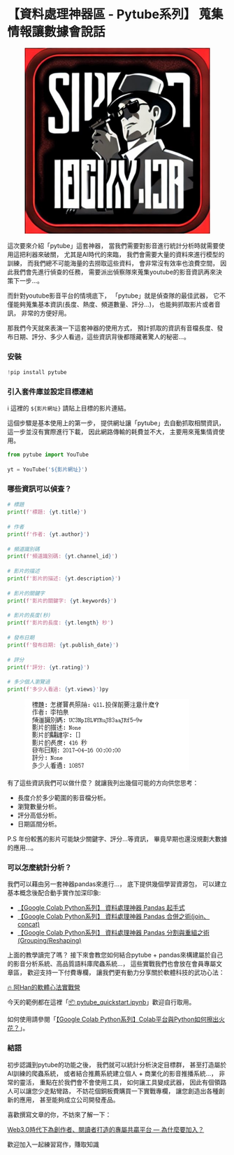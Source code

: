 # 【資料處理神器區 - Pytube系列】 蒐集情報讓數據會說話



<figure><img src="../.gitbook/assets/spy.jpg" alt=""><figcaption></figcaption></figure>

這次要來介紹「pytube」這套神器， 當我們需要對影音進行統計分析時就需要使用這把利器來破關， 尤其是AI時代的來臨， 我們會需要大量的資料來進行模型的訓練， 而我們總不可能海量的去撈取這些資料， 會非常沒有效率也浪費空間， 因此我們會先進行偵查的任務， 需要派出偵察隊來蒐集youtube的影音資訊再來決策下一步…。

而針對youtube影音平台的情境底下， 「pytube」就是偵查隊的最佳武器， 它不僅能夠蒐集基本資訊(長度、熱度、頻道數量、評分…)， 也能夠抓取影片或者音訊， 非常的方便好用。

那我們今天就來表演一下這套神器的使用方式， 預計抓取的資訊有音檔長度、發布日期、評分、多少人看過，這些資訊背後都隱藏著驚人的秘密...。

### 安裝

```python
!pip install pytube
```

### 引入套件庫並設定目標連結

ℹ️ 這裡的 `${影片網址}` 請貼上目標的影片連結。

這個步驟是基本使用上的第一步， 提供網址讓「pytube」去自動抓取相關資訊， 這一步並沒有實際進行下載， 因此網路傳輸的耗費並不大， 主要用來蒐集情資使用。

```python
from pytube import YouTube

yt = YouTube('${影片網址}')
```

### 哪些資訊可以偵查？

```python
# 標題
print(f'標題: {yt.title}')

# 作者
print(f'作者: {yt.author}')

# 頻道識別碼
print(f'頻道識別碼: {yt.channel_id}')

# 影片的描述
print(f'影片的描述: {yt.description}')

# 影片的關鍵字
print(f'影片的關鍵字: {yt.keywords}')

# 影片的長度(秒)
print(f'影片的長度: {yt.length} 秒')

# 發布日期
print(f'發布日期: {yt.publish_date}')

# 評分
print(f'評分: {yt.rating}')

# 多少個人瀏覽過
print(f'多少人看過: {yt.views}')py
```



<figure><img src="../.gitbook/assets/資訊.png" alt=""><figcaption></figcaption></figure>

有了這些資訊我們可以做什麼？ 就讓我列出幾個可能的方向供您思考：

* 長度介於多少範圍的影音檔分析。
* 瀏覽數量分析。
* 評分高低分析。
* 日期區間分析。

P.S 年份較舊的影片可能缺少關鍵字、評分...等資訊， 畢竟早期也還沒規劃大數據的應用...。

### 可以怎麼統計分析？

我們可以藉由另一套神器pandas來進行...， 底下提供幾個學習資源包， 可以建立基本概念後配合動手實作加深印象:

* [【Google Colab Python系列】 資料處理神器 Pandas 起手式](https://vocus.cc/article/64c90f67fd8978000138d9bc)
* [【Google Colab Python系列】 資料處理神器 Pandas 合併之術(join、concat)](https://vocus.cc/article/64ca3fb9fd897800018b230c)
* [【Google Colab Python系列】 資料處理神器 Pandas 分割與重組之術(Grouping/Reshaping)](https://vocus.cc/article/64ca6232fd897800018e734a)

上面的教學讀完了嗎？ 接下來會教您如何結合pytube + pandas來構建屬於自己的影音分析系統、高品質語料庫爬蟲系統...， 這些實戰我們也會放在會員專屬文章區， 歡迎支持一下付費專欄， 讓我們更有動力分享關於軟體科技的武功心法：

[🔥 阿Han的軟體心法實戰營](https://vocus.cc/weihanchen/introduce)



今天的範例都在這裡「[📦](https://github.com/weihanchen/google-colab-python-learn/blob/main/jupyter-examples/pandas/pandas\_quickstart.ipynb)[ pytube\_quickstart.ipynb](https://github.com/weihanchen/google-colab-python-learn/blob/main/jupyter-examples/pytube/pytube\_quickstart.ipynb)」歡迎自行取用。

如何使用請參閱「[【Google Colab Python系列】Colab平台與Python如何擦出火花？](https://www.potatomedia.co/s/aNLHZe3S)」。

### 結語

初步認識到pytube的功能之後， 我們就可以統計分析決定目標群， 甚至打造屬於AI訓練的爬蟲系統， 或者結合推薦系統建立個人 + 商業化的影音推播系統...， 非常的靈活， 重點在於我們會不會使用工具， 如何讓工具變成武器， 因此有個領路人可以讓您少走點彎路， 不妨花個銅板費購買一下實戰專欄， 讓您創造出各種創新的應用， 甚至能夠成立公司開發產品。



喜歡撰寫文章的你，不妨來了解一下：

[Web3.0時代下為創作者、閱讀者打造的專屬共贏平台 — 為什麼要加入？](https://www.potatomedia.co/s/2PmFxsq)

歡迎加入一起練習寫作，賺取知識
